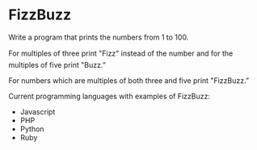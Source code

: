 FizzBuzz
========

Write a program that prints the numbers from 1 to 100. 

For multiples of three print "Fizz" instead of the number and for the multiples of five print "Buzz.” 

For numbers which are multiples of both three and five print "FizzBuzz.”

Current programming languages with examples of FizzBuzz:
* Javascript
* PHP
* Python
* Ruby
